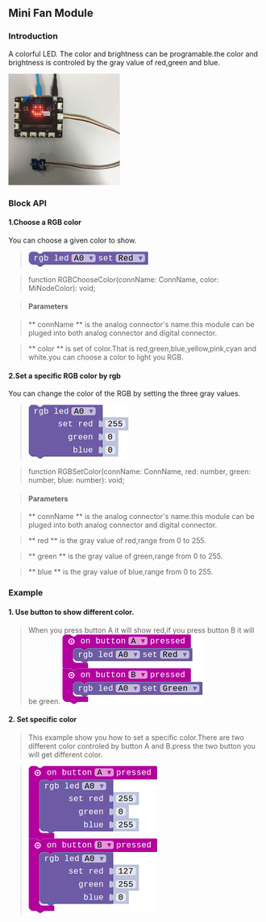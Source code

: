 ## Mini Fan Module

### Introduction

A colorful LED. The color and brightness can be programable.the color and brightness is controled by the gray value of  red,green and blue. 

![module_pic](./image/modules/electronic_circuit.png)

### Block API

#### 1.Choose a RGB color

You can choose a given color to show.

> ![pic1](./image/RGB/set-color.png)

> function RGBChooseColor(connName: ConnName, color: MiNodeColor): void;

> #### Parameters

> ** connName ** is the analog connector's name.this module can be pluged into both analog connector and digital connector.

> ** color ** is set of color.That is red,green,blue,yellow,pink,cyan and white.you can choose a color to light you RGB.

#### 2.Set a specific RGB color by rgb

You can change the color of the RGB by setting the three gray values.

> ![pic1](./image/RGB/set-color-rgb.png)

> function RGBSetColor(connName: ConnName, red: number, green: number, blue: number): void;

> #### Parameters

> ** connName ** is the analog connector's name.this module can be pluged into both analog connector and digital connector.

> ** red ** is the gray value of red,range from 0 to 255. 

> ** green ** is the gray value of green,range from 0 to 255. 

> ** blue ** is the gray value of blue,range from 0 to 255. 

### Example

#### 1. Use button to show different color.

> When you press button A it will show red,if you press button B it will be green.
> ![pic1](./image/RGB/button-color.png)

#### 2. Set specific color

> This example show you how to set a specific color.There are two different color controled by button A and B.press the two button you will get different color.

> ![pic1](./image/RGB/set-user-color.png)

